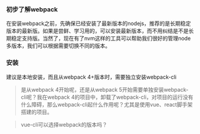 ### 初步了解webpack

在安装webpack之前，先确保已经安装了最新版本的nodejs，推荐的是长期稳定版本的最新版。如果是尝鲜、学习用的，可以安装最新版本，而不用纠结是不是长期稳定支持版。当然了，现在有了nvm这样的工具可以帮助我们很好的管理node多版本，我们可以根据需要切换不同的版本。


### 安装

建议是本地安装，而且从webpack 4+版本时，需要独立安装webpack-cli

> 是从webpack 4开始呢，还是从webpack 5开始需要单独安装webpack-cli呢？我在webpack 4的项目中，卸载了webpack-cli，对项目的运行没有什么障碍，那么webpack-cli起什么作用呢？尤其是使用vue、react脚手架搭建的项目。

> vue-cli可以选择webpack的版本吗？